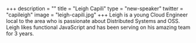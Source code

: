 +++
description = ""
title = "Leigh Capili"
type = "new-speaker"
twitter = "capileigh"
image = "leigh-capili.jpg"
+++
Leigh is a young Cloud Engineer local to the area who is passionate about Distributed Systems and OSS. Leigh likes functional JavaScript and has been serving on his amazing team for 3 years.